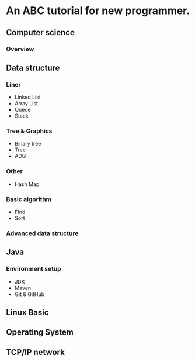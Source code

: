 # An ABC tutorial for new programmer.


## Computer science
### Overview


## Data structure

### Liner
* Linked List
* Array List
* Queue
* Stack

### Tree & Graphics
* Binary tree
* Tree
* ADG

### Other
* Hash Map


### Basic algorithm
* Find
* Sort

### Advanced data structure


## Java

### Environment setup
* JDK
* Maven
* Git & GitHub



## Linux Basic

## Operating System

## TCP/IP network

